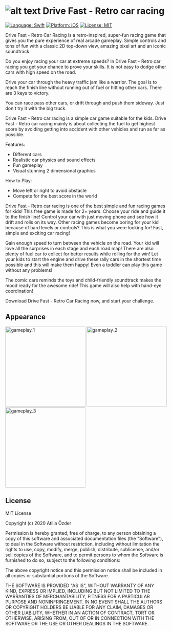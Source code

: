# ![alt text][logo] Drive Fast - Retro car racing
[logo]: https://github.com/atillaozder/retro-ios/blob/master/src/Resources/Assets.xcassets/AppIcon.appiconset/Icon-29.png "Drive Fast - Retro car racing"

[![Language: Swift](https://img.shields.io/badge/language-Swift-orange.svg)](https://developer.apple.com/swift/) [![Platform: iOS](https://img.shields.io/badge/platform-iOS-000000.svg)](https://cocoapods.org/) [![License: MIT](https://img.shields.io/badge/License-MIT-green.svg)](https://opensource.org/licenses/MIT)


Drive Fast - Retro Car Racing is a retro-inspired, super-fun racing game that gives you the pure experience of real arcade gameplay. Simple controls and tons of fun with a classic 2D top-down view, amazing pixel art and an iconic soundtrack.

Do you enjoy racing your car at extreme speeds? In Drive Fast - Retro car racing you get your chance to prove your skills. It is not easy to dodge other cars with high speed on the road.

Drive your car through the heavy traffic jam like a warrior. The goal is to reach the finish line without running out of fuel or hitting other cars. There are 3 keys to victory.

You can race pass other cars, or drift through and push them sideway. Just don't try it with the big truck. 

Drive Fast - Retro car racing is a simple car game suitable for the kids. Drive Fast - Retro car racing mainly is about collecting the fuel to get highest score by avoiding getting into accident with other vehicles and run as far as possible.

Features:
- Different cars
- Realistic car physics and sound effects
- Fun gameplay
- Visual stunning 2 dimensional graphics

How to Play:
- Move left or right to avoid obstacle 
- Compete for the best score in the world

Drive Fast - Retro car racing is one of the best simple and fun racing games for kids! This free game is made for 2+ years. Choose your ride and guide it to the finish line! Control your car with just moving phone and see how it drift and rolls on its way. Other racing games become boring for your kid because of hard levels or controls? This is what you were looking for! Fast, simple and exciting car racing!

Gain enough speed to turn between the vehicle on the road. Your kid will love all the surprises in each stage and each road map! There are also plenty of fuel car to collect for better results while rolling for the win! Let your kids to start the engine and drive these rally cars in the shortest time possible and this will make them happy! Even a toddler can play this game without any problems!

The comic cars reminds the toys and child-friendly soundtrack makes the mood ready for the awesome ride! This game will also help with hand-eye coordination!

Download Drive Fast - Retro Car Racing now, and start your challenge.

## Appearance

<p>
  <img src="https://github.com/atillaozder/retro-ios/blob/master/resources/screenshots/ipx/ipx1.png" alt="gameplay_1" width="250">
  <img src="https://github.com/atillaozder/retro-ios/blob/master/resources/screenshots/ipx/ipx3.png" alt="gameplay_2" width="250">
  <img src="https://github.com/atillaozder/retro-ios/blob/master/resources/screenshots/ipx/ipx5.png" alt="gameplay_3" width="250">
</p>

## License

MIT License

Copyright (c) 2020 Atilla Özder

Permission is hereby granted, free of charge, to any person obtaining a copy
of this software and associated documentation files (the "Software"), to deal
in the Software without restriction, including without limitation the rights
to use, copy, modify, merge, publish, distribute, sublicense, and/or sell
copies of the Software, and to permit persons to whom the Software is
furnished to do so, subject to the following conditions:

The above copyright notice and this permission notice shall be included in all
copies or substantial portions of the Software.

THE SOFTWARE IS PROVIDED "AS IS", WITHOUT WARRANTY OF ANY KIND, EXPRESS OR
IMPLIED, INCLUDING BUT NOT LIMITED TO THE WARRANTIES OF MERCHANTABILITY,
FITNESS FOR A PARTICULAR PURPOSE AND NONINFRINGEMENT. IN NO EVENT SHALL THE
AUTHORS OR COPYRIGHT HOLDERS BE LIABLE FOR ANY CLAIM, DAMAGES OR OTHER
LIABILITY, WHETHER IN AN ACTION OF CONTRACT, TORT OR OTHERWISE, ARISING FROM,
OUT OF OR IN CONNECTION WITH THE SOFTWARE OR THE USE OR OTHER DEALINGS IN THE
SOFTWARE.
